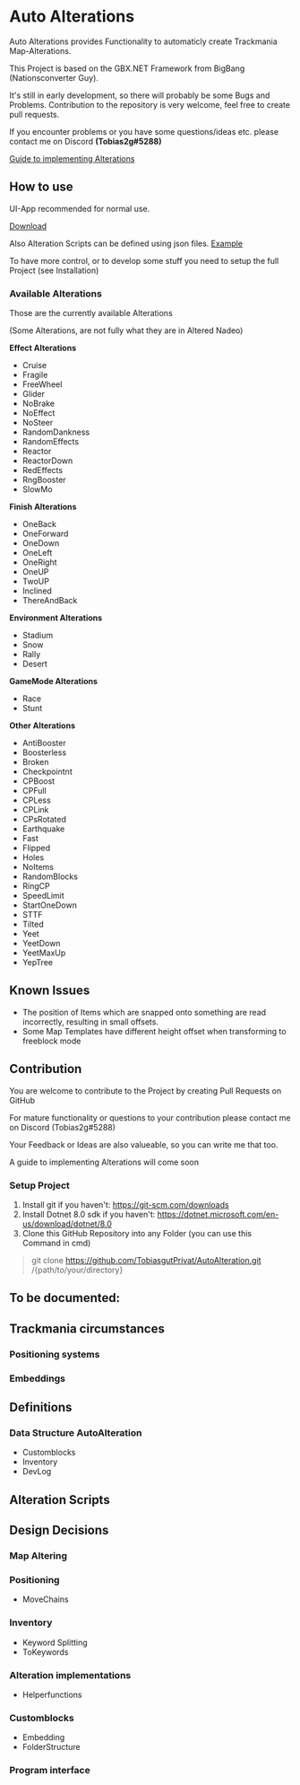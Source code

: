 <!--
TODO 
integrate already embedded Blocks
Translate PivotPosition to Postion (maybe solved)
Mark which Alterations differ from Altered Nadeo
Issue with Altering Blocks, not placeable
Issue EmbeddedBlocks names -> flatten or use full path
Turn Blocktypes into inheriting classes

Testing:
Automatedtests for singular parts + Full processes
TestScript for complex selected

Definitions/Documentation:
Programm Interface
Folder Structures
Trackmania Properties (How embedding, positioning etc. works )

Split AutoAlterations.cs into Folder Interface/System
AlterScript.cs AlterationScripts
AlterLogic.cs: Alter Map/files/folders
Settings.cs: All data like Keywords, Paths (Singleton)

Opt.:
Performance: improve KeywordFilter, Alignment 
Think about Multiple finishes for reverse/combined etc.
Multi Map Alterations (Combined,Repeat/Multilap)
apply on Nation Converter (check with BigBang)

Alteration Ideen:
kleine lücken (1m pro block nach aussen schieben)
-->
# Auto Alterations
Auto Alterations provides Functionality to automaticly create Trackmania Map-Alterations.

This Project is based on the GBX.NET Framework from BigBang (Nationsconverter Guy).

It's still in early development, so there will probably be some Bugs and Problems. Contribution to the repository is very welcome, feel free to create pull requests.

If you encounter problems or you have some questions/ideas etc. please contact me on Discord <strong>(Tobias2g#5288)</strong>

[Guide to implementing Alterations](https://docs.google.com/document/d/1h8qPXhsJ8d_mmbTFmXU-r2CUU0RKPhpXaWtdgJrJLeM/edit?usp=sharing)
## How to use
UI-App recommended for normal use.

[Download](https://1drv.ms/u/c/bf971998d3da6c52/EdpzD5D_ModDlt00VIA7MOwBXzTzdBbICkWemIKLqgChnw?e=hie2hq)

Also Alteration Scripts can be defined using json files. [Example](https://1drv.ms/u/c/bf971998d3da6c52/EQbNHWn08upIkWh903vYe6YBgC39OcYKtmoFAoxtys3Pmg?e=289yQq)

To have more control, or to develop some stuff you need to setup the full Project (see Installation)

### Available Alterations
Those are the currently available Alterations

(Some Alterations, are not fully what they are in Altered Nadeo)

<strong>Effect Alterations</strong>
- Cruise
- Fragile
- FreeWheel
- Glider
- NoBrake
- NoEffect
- NoSteer
- RandomDankness
- RandomEffects
- Reactor
- ReactorDown
- RedEffects
- RngBooster
- SlowMo

<strong>Finish Alterations</strong>
- OneBack
- OneForward
- OneDown
- OneLeft
- OneRight
- OneUP
- TwoUP
- Inclined
- ThereAndBack

<strong>Environment Alterations</strong>
- Stadium
- Snow
- Rally
- Desert

<strong>GameMode Alterations</strong>
- Race
- Stunt

<strong>Other Alterations</strong>
- AntiBooster
- Boosterless
- Broken
- Checkpointnt
- CPBoost
- CPFull
- CPLess
- CPLink
- CPsRotated
- Earthquake
- Fast
- Flipped
- Holes
- NoItems
- RandomBlocks
- RingCP
- SpeedLimit
- StartOneDown
- STTF
- Tilted
- Yeet
- YeetDown
- YeetMaxUp
- YepTree

## Known Issues
- The position of Items which are snapped onto something are read incorrectly, resulting in small offsets.
- Some Map Templates have different height offset when transforming to freeblock mode

## Contribution
You are welcome to contribute to the Project by creating Pull Requests on GitHub

For mature functionality or questions to your contribution please contact me on Discord (Tobias2g#5288)

Your Feedback or Ideas are also valueable, so you can write me that too.

A guide to implementing Alterations will come soon

### Setup Project
1. Install git if you haven't: https://git-scm.com/downloads
2. Install Dotnet 8.0 sdk if you haven't: https://dotnet.microsoft.com/en-us/download/dotnet/8.0
3. Clone this GitHub Repository into any Folder (you can use this Command in cmd)
> git clone https://github.com/TobiasgutPrivat/AutoAlteration.git /{path/to/your/directory}

<!--
There can be an issue with nuget source.
In that case make sure you have correct package source using:
> dotnet nuget add source https://api.nuget.org/v3/index.json
-->

## To be documented:

## Trackmania circumstances
### Positioning systems
### Embeddings

## Definitions
### Data Structure AutoAlteration
- Customblocks
- Inventory
- DevLog

## Alteration Scripts

## Design Decisions

### Map Altering

### Positioning
- MoveChains

### Inventory
- Keyword Splitting
- ToKeywords

### Alteration implementations
- Helperfunctions

### Customblocks
- Embedding
- FolderStructure

### Program interface
